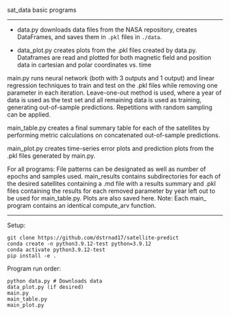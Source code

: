 sat_data basic programs

-----------------------------------------

* data.py downloads data files from the NASA repository, creates DataFrames, and saves them in `.pkl` files in `./data`.

* data_plot.py creates plots from the .pkl files created by data.py. Dataframes are read and plotted for both magnetic field and position data in cartesian and polar coordinates vs. time

main.py runs neural network (both with 3 outputs and 1 output) and linear regression techniques to train and test on the .pkl files while removing one parameter in each iteration.
    Leave-one-out method is used, where a year of data is used as the test set and all remaining data is used as training, generating out-of-sample predictions. Repetitions with random sampling can be applied.

main_table.py creates a final summary table for each of the satellites by performing metric calculations on concatenated out-of-sample predictions.

main_plot.py creates time-series error plots and prediction plots from the .pkl files generated by main.py.

For all programs:
    File patterns can be designated as well as number of epochs and samples used.
    main_results contains subdirectories for each of the desired satellites containing a .md file with a results summary and .pkl files containing the results for each removed parameter by year left out to be used for main_table.py. Plots are also saved here.
    Note: Each main_ program contains an identical compute_arv function.

-----------------------------------------

Setup:

```
git clone https://github.com/dstrnad17/satellite-predict
conda create -n python3.9.12-test python=3.9.12
conda activate python3.9.12-test
pip install -e .
```

Program run order:

```
python data.py # Downloads data
data_plot.py (if desired)
main.py
main_table.py
main_plot.py
```